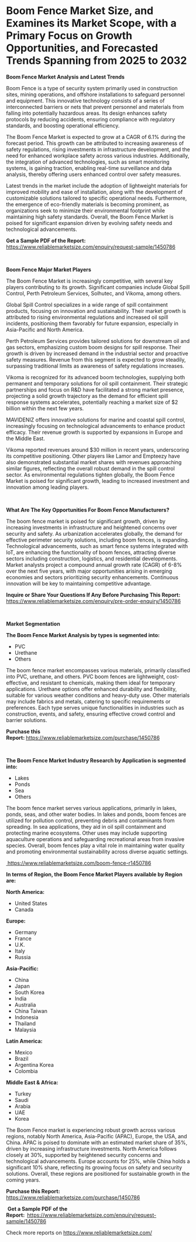 <p><h1>Boom Fence Market Size, and Examines its Market Scope, with a Primary Focus on Growth Opportunities, and Forecasted Trends Spanning from 2025 to 2032</h1></p><p><strong>Boom Fence Market Analysis and Latest Trends</strong></p>
<p><p>Boom Fence is a type of security system primarily used in construction sites, mining operations, and offshore installations to safeguard personnel and equipment. This innovative technology consists of a series of interconnected barriers or nets that prevent personnel and materials from falling into potentially hazardous areas. Its design enhances safety protocols by reducing accidents, ensuring compliance with regulatory standards, and boosting operational efficiency.</p><p>The Boom Fence Market is expected to grow at a CAGR of 6.1% during the forecast period. This growth can be attributed to increasing awareness of safety regulations, rising investments in infrastructure development, and the need for enhanced workplace safety across various industries. Additionally, the integration of advanced technologies, such as smart monitoring systems, is gaining traction, enabling real-time surveillance and data analysis, thereby offering users enhanced control over safety measures.</p><p>Latest trends in the market include the adoption of lightweight materials for improved mobility and ease of installation, along with the development of customizable solutions tailored to specific operational needs. Furthermore, the emergence of eco-friendly materials is becoming prominent, as organizations seek to minimize their environmental footprint while maintaining high safety standards. Overall, the Boom Fence Market is poised for significant expansion driven by evolving safety needs and technological advancements.</p></p>
<p><strong>Get a Sample PDF of the Report:&nbsp;</strong> <a href="https://www.reliablemarketsize.com/enquiry/request-sample/1450786?utm_campaign=2800&utm_medium=2&utm_source=Github&utm_content=ia&utm_term=11042025&utm_id=boom-fence">https://www.reliablemarketsize.com/enquiry/request-sample/1450786</a></p>
<p>&nbsp;</p>
<p><strong>Boom Fence Major Market Players</strong></p>
<p><p>The Boom Fence Market is increasingly competitive, with several key players contributing to its growth. Significant companies include Global Spill Control, Perth Petroleum Services, Solhutec, and Vikoma, among others.</p><p>Global Spill Control specializes in a wide range of spill containment products, focusing on innovation and sustainability. Their market growth is attributed to rising environmental regulations and increased oil spill incidents, positioning them favorably for future expansion, especially in Asia-Pacific and North America.</p><p>Perth Petroleum Services provides tailored solutions for downstream oil and gas sectors, emphasizing custom boom designs for spill response. Their growth is driven by increased demand in the industrial sector and proactive safety measures. Revenue from this segment is expected to grow steadily, surpassing traditional limits as awareness of safety regulations increases.</p><p>Vikoma is recognized for its advanced boom technologies, supplying both permanent and temporary solutions for oil spill containment. Their strategic partnerships and focus on R&D have facilitated a strong market presence, projecting a solid growth trajectory as the demand for efficient spill response systems accelerates, potentially reaching a market size of $2 billion within the next few years.</p><p>MAVIDENIZ offers innovative solutions for marine and coastal spill control, increasingly focusing on technological advancements to enhance product efficacy. Their revenue growth is supported by expansions in Europe and the Middle East.</p><p>Vikoma reported revenues around $30 million in recent years, underscoring its competitive positioning. Other players like Lamor and Empteezy have also demonstrated substantial market shares with revenues approaching similar figures, reflecting the overall robust demand in the spill control sector. As environmental regulations tighten globally, the Boom Fence Market is poised for significant growth, leading to increased investment and innovation among leading players.</p></p>
<p>&nbsp;</p>
<p><strong>What Are The Key Opportunities For Boom Fence Manufacturers?</strong></p>
<p><p>The boom fence market is poised for significant growth, driven by increasing investments in infrastructure and heightened concerns over security and safety. As urbanization accelerates globally, the demand for effective perimeter security solutions, including boom fences, is expanding. Technological advancements, such as smart fence systems integrated with IoT, are enhancing the functionality of boom fences, attracting diverse sectors including construction, logistics, and residential developments. Market analysts project a compound annual growth rate (CAGR) of 6-8% over the next five years, with major opportunities arising in emerging economies and sectors prioritizing security enhancements. Continuous innovation will be key to maintaining competitive advantage.</p></p>
<p><strong>Inquire or Share Your Questions If Any Before Purchasing This Report:</strong> <a href="https://www.reliablemarketsize.com/enquiry/pre-order-enquiry/1450786?utm_campaign=2800&utm_medium=2&utm_source=Github&utm_content=ia&utm_term=11042025&utm_id=boom-fence">https://www.reliablemarketsize.com/enquiry/pre-order-enquiry/1450786</a></p>
<p>&nbsp;</p>
<p><strong>Market Segmentation</strong></p>
<p><strong>The Boom Fence Market Analysis by types is segmented into:</strong></p>
<p><ul><li>PVC</li><li>Urethane</li><li>Others</li></ul></p>
<p><p>The boom fence market encompasses various materials, primarily classified into PVC, urethane, and others. PVC boom fences are lightweight, cost-effective, and resistant to chemicals, making them ideal for temporary applications. Urethane options offer enhanced durability and flexibility, suitable for various weather conditions and heavy-duty use. Other materials may include fabrics and metals, catering to specific requirements or preferences. Each type serves unique functionalities in industries such as construction, events, and safety, ensuring effective crowd control and barrier solutions.</p></p>
<p><strong>Purchase this Report:&nbsp;</strong><a href="https://www.reliablemarketsize.com/purchase/1450786?utm_campaign=2800&utm_medium=2&utm_source=Github&utm_content=ia&utm_term=11042025&utm_id=boom-fence">https://www.reliablemarketsize.com/purchase/1450786</a></p>
<p>&nbsp;</p>
<p><strong>The Boom Fence Market Industry Research by Application is segmented into:</strong></p>
<p><ul><li>Lakes</li><li>Ponds</li><li>Sea</li><li>Others</li></ul></p>
<p><p>The boom fence market serves various applications, primarily in lakes, ponds, seas, and other water bodies. In lakes and ponds, boom fences are utilized for pollution control, preventing debris and contaminants from spreading. In sea applications, they aid in oil spill containment and protecting marine ecosystems. Other uses may include supporting aquaculture operations and safeguarding recreational areas from invasive species. Overall, boom fences play a vital role in maintaining water quality and promoting environmental sustainability across diverse aquatic settings.</p></p>
<p><a href="https://www.reliablemarketsize.com/boom-fence-r1450786?utm_campaign=2800&utm_medium=2&utm_source=Github&utm_content=ia&utm_term=11042025&utm_id=boom-fence">&nbsp;https://www.reliablemarketsize.com/boom-fence-r1450786</a></p>
<p><strong>In terms of Region, the Boom Fence Market Players available by Region are:</strong></p>
<p>
    <p> <strong> North America: </strong>
        <ul>
            <li>United States</li>
            <li>Canada</li>
        </ul>
        </p> 
    <p> <strong> Europe: </strong>
        <ul>
            <li>Germany</li>
            <li>France</li>
            <li>U.K.</li>
            <li>Italy</li>
            <li>Russia</li>
        </ul>
        </p> 
    <p> <strong> Asia-Pacific: </strong>
        <ul>
            <li>China</li>
            <li>Japan</li>
            <li>South Korea</li>
            <li>India</li>
            <li>Australia</li>
            <li>China Taiwan</li>
            <li>Indonesia</li>
            <li>Thailand</li>
            <li>Malaysia</li>
        </ul>
        </p> 
    <p> <strong> Latin America: </strong>
        <ul>
            <li>Mexico</li>
            <li>Brazil</li>
            <li>Argentina Korea</li>
            <li>Colombia</li>
        </ul>
        </p> 
    <p> <strong> Middle East & Africa: </strong>
        <ul>
            <li>Turkey</li>
            <li>Saudi</li>
            <li>Arabia</li>
            <li>UAE</li>
            <li>Korea</li>
        </ul>
    </p>
    </p>
<p><p>The Boom Fence market is experiencing robust growth across various regions, notably North America, Asia-Pacific (APAC), Europe, the USA, and China. APAC is poised to dominate with an estimated market share of 35%, driven by increasing infrastructure investments. North America follows closely at 30%, supported by heightened security concerns and technological advancements. Europe accounts for 25%, while China holds a significant 10% share, reflecting its growing focus on safety and security solutions. Overall, these regions are positioned for sustainable growth in the coming years.</p></p>
<p><strong>Purchase this Report: </strong><a href="https://www.reliablemarketsize.com/purchase/1450786?utm_campaign=2800&utm_medium=2&utm_source=Github&utm_content=ia&utm_term=11042025&utm_id=boom-fence">https://www.reliablemarketsize.com/purchase/1450786</a></p>
<p>&nbsp;<strong>Get a Sample PDF of the Report:&nbsp;&nbsp;</strong><a href="https://www.reliablemarketsize.com/enquiry/request-sample/1450786?utm_campaign=2800&utm_medium=2&utm_source=Github&utm_content=ia&utm_term=11042025&utm_id=boom-fence">https://www.reliablemarketsize.com/enquiry/request-sample/1450786</a></p>
<p><strong></strong></p>
<p>Check more reports on <a href="https://www.reliablemarketsize.com/?utm_campaign=2800&utm_medium=2&utm_source=Github&utm_content=ia&utm_term=11042025&utm_id=boom-fence">https://www.reliablemarketsize.com/</a></p>